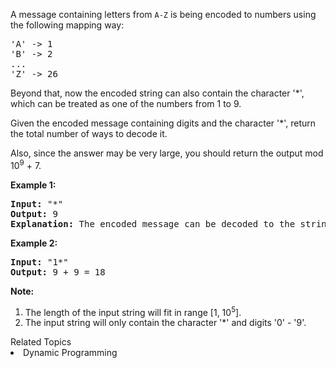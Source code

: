 <p>
A message containing letters from <code>A-Z</code> is being encoded to numbers using the following mapping way:
</p>

<pre>
'A' -> 1
'B' -> 2
...
'Z' -> 26
</pre>

<p>
Beyond that, now the encoded string can also contain the character '*', which can be treated as one of the numbers from 1 to 9.
</p>


<p>
Given the encoded message containing digits and the character '*', return the total number of ways to decode it.
</p>

<p>
Also, since the answer may be very large, you should return the output mod 10<sup>9</sup> + 7.
</p>

<p><b>Example 1:</b><br />
<pre>
<b>Input:</b> "*"
<b>Output:</b> 9
<b>Explanation:</b> The encoded message can be decoded to the string: "A", "B", "C", "D", "E", "F", "G", "H", "I".
</pre>
</p>

<p><b>Example 2:</b><br />
<pre>
<b>Input:</b> "1*"
<b>Output:</b> 9 + 9 = 18
</pre>
</p>

<p><b>Note:</b><br>
<ol>
<li>The length of the input string will fit in range [1, 10<sup>5</sup>].</li>
<li>The input string will only contain the character '*' and digits '0' - '9'.</li>
</ol>
</p><div><div>Related Topics</div><div><li>Dynamic Programming</li></div></div>